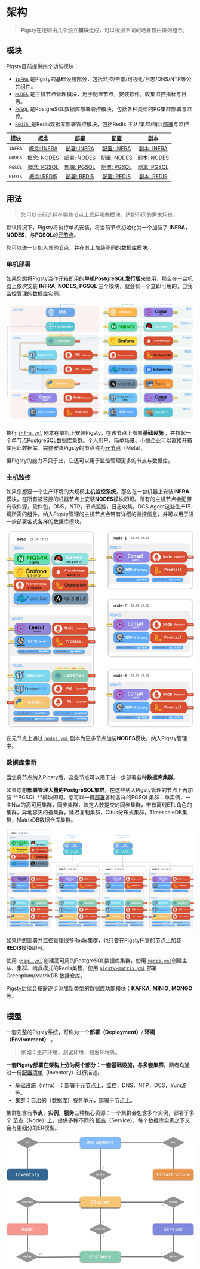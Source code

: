 # 架构

> Pigsty在逻辑由几个独立**模块**组成，可以根据不同的场景自由排列组合。



## 模块

Pigsty目前提供四个功能模块：

* [`INFRA`](c-infra.md) 是Pigsty的基础设施部分，包括监控/告警/可视化/日志/DNS/NTP等公共组件。
* [`NODES`](c-nodes.md) 是主机节点管理模块，用于配置节点，安装软件，收集监控指标与日志。
* [`PGSQL`](c-pgsql.md) 是PostgreSQL数据库部署管控模块，包括各种类型的PG集群部署与监控。
* [`REDIS `](c-redis.md)是Redis数据库部署管控模块，包括Redis 主从/集群/哨兵[部署](d-redis.md)与监控

| [模块](c-arch.md#模块) |   [概念](c-concept.md)    |    [部署](d-deploy.md)    |    [配置](v-config.md)    |   [剧本](p-playbook.md)   |
| :--------------------: | :-----------------------: | :-----------------------: | :-----------------------: | :-----------------------: |
|        `INFRA`         | [概念: INFRA](c-infra.md) | [部署: INFRA](d-infra.md) | [配置: INFRA](v-infra.md) | [剧本: INFRA](p-infra.md) |
|        `NODES`         | [概念: NODES](c-nodes.md) | [部署: NODES](d-nodes.md) | [配置: NODES](v-nodes.md) | [剧本: NODES](p-nodes.md) |
|        `PGSQL`         | [概念: PGSQL](c-pgsql.md) | [部署: PGSQL](d-pgsql.md) | [配置: PGSQL](v-pgsql.md) | [剧本: PGSQL](p-pgsql.md) |
|        `REDIS`         | [概念: REDIS](c-redis.md) | [部署: REDIS](d-redis.md) | [配置: REDIS](v-redis.md) | [剧本: REDIS](p-redis.md) |



## 用法

> 您可以自行选择在哪些节点上启用哪些模块，适配不同的需求场景。

默认情况下，Pigsty将执行单机安装，将当前节点初始化为一个加装了 **INFRA**，**NODES**，与**PGSQL**的[元节点](c-nodes.md#元节点)。

您可以进一步加入其他[节点](c-nodes.md#节点)，并在其上加装不同的数据库模块。

### 单机部署

如果您想将Pigsty当作开箱即用的**单机PostgreSQL发行版**来使用，那么在一台机器上依次安装 **INFRA**, **NODES**, **PGSQL** 三个模块，就会有一个立即可用的，自我监控管理的数据库实例。

![](../_media/ARCH.gif)

执行 [`infra.yml`](p-infra.md) 剧本在单机上安装Pigsty，在该节点上部署**基础设施** ，并拉起一个单节点PostgreSQL[数据库集群](#数据库集群)。个人用户、简单场景、小微企业可以直接开箱使用此数据库。完整安装Pigsty的节点称为[元节点](#元节点)（Meta）。

但Pigsty的能力不只于此，它还可以用于监控管理更多的节点与数据库。

### 主机监控

如果您想要一个生产环境的大规模**主机监控系统**，那么在一台机器上安装**INFRA**模块，在所有被监控的机器节点上安装**NODES**模块即可。所有的主机节点会配置有软件源，软件包，DNS，NTP，节点监控，日志收集，DCS Agent这些生产环境所需的组件。纳入Pigsty管理的主机节点会带有详细的监控信息，并可以用于进一步部署各式各样的数据库模块。

![](../_media/NODES.gif)

在元节点上通过 [`nodes.yml`](p-nodes.md#nodes) 剧本为更多节点加装**NODES**模块，纳入Pigsty管理中。



### 数据库集群

当您将节点纳入Pigsty后，这些节点可以用于进一步部署各种**数据库集群**。

如果您想**部署管理大量的PostgreSQL集群**，在这些纳入Pigsty管理的节点上再加装 **PGSQL **模块即可。您可以一键[部署](d-pgsql.m)各种各样的PGSQL集群：单实例，一主N从的高可用集群，同步集群，法定人数提交的同步集群，带有离线ETL角色的集群，异地容灾的备集群，延迟复制集群，Citus分布式集群，TimescaleDB集群，MatrixDB数据仓库集群。

![](../_media/SANDBOX.gif)

如果你想部署并监控管理很多Redis集群，也只要在Pigsty托管的节点上加装**REDIS**模块即可。

使用 [`pgsql.yml`](p-pgsql.md#pgsql) 创建高可用的PostgreSQL数据库集群，使用 [`redis.yml`](p-redis.md#redis)创建主从、集群、哨兵模式的Redis集簇，使用 [`pigsty-matrix.yml`](p-pgsql.md#pgsql-matrix) 部署 Greenplum/MatrixDB 数据仓库。

Pigsty后续会按需逐步添加新类型的数据库功能模块：**KAFKA**, **MINIO**, **MONGO**等。





## 模型

一套完整的Pigsty系统，可称为一个**部署（Deployment）**/ **环境（Environment）** 。

> 例如：生产环境，测试环境，预发环境等。

**一套Pigsty部署在架构上分为两个部分：一套基础设施，与多套集群**，两者均通过一份[配置清单](v-config.md#配置文件)（Inventory）进行描述。

* [基础设施](c-infra.md)（Infra） ：部署于[元节点](c-nodes.md#元节点)上，监控，DNS，NTP，DCS，Yum源等。
* [集群](#数据库集群)：自治的（数据库）服务单元，部署于[节点](c-nodes.md#节点)上。

集群包含有**节点**，**实例**，**服务**三种核心资源：一个集群会包含多个实例，部署于多个 [节点](c-nodes.md#节点)（Node）上，提供多种不同的 [服务](c-service.md)（Service），每个数据库实例之下又会有更细分的ER模型。



![](../_media/ER-INFRA.gif)



